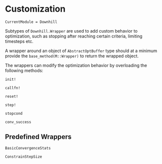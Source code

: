 # Customization

```@meta
CurrentModule = Downhill
```

Subtypes of `Downhill.Wrapper` are used to add custom behavior to optimization, 
such as stopping after reaching certain criteria, limiting timesteps etc.

A wrapper around an object of `AbstractOptBuffer` type should at a minimum provide 
the `base_method(M::Wrapper)` to return the wrapped object.

The wrappers can modify the optimization behavior by overloading the following methods:
```@docs
init!

callfn!

reset!

step!

stopcond

conv_success
```

## Predefined Wrappers

```@docs
BasicConvergenceStats

ConstrainStepSize
```